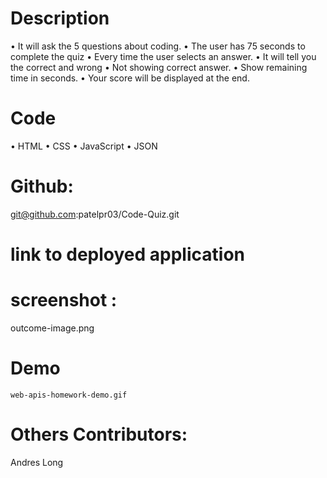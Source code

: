 # Description
•	It will ask the 5 questions about coding.
•	The user has 75 seconds to complete the quiz
•	Every time the user selects an answer.
•	It will tell you the correct and wrong 
•	Not showing correct answer.
•	Show remaining time in seconds.
•	Your score will be displayed at the end.

# Code
•	HTML
•	CSS
•	JavaScript
•	JSON

# Github:
 git@github.com:patelpr03/Code-Quiz.git

 # link to deployed application

# screenshot : 
   outcome-image.png
# Demo
    web-apis-homework-demo.gif

# Others Contributors:
   Andres Long
